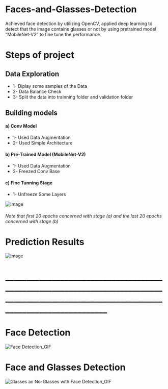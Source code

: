 # Faces-and-Glasses-Detection
Achieved face detection by utilizing OpenCV, applied deep learning to detect that the image contains glasses or not by using pretrained model “MobileNet-V2” to fine tune the performance.

# Steps of project 

## Data Exploration 
- 1- Diplay some samples of the Data 
- 2- Data Balance Check
- 3- Split the data into trainning folder and validation folder

## Building models

#### a) Conv Model
- 1- Used Data Augmentation 
- 2- Used Simple Architecture

#### b) Pre-Trained Model (MobileNet-V2)
- 1- Used Data Augmentation 
- 2- Freezed Conv Base 

#### c) Fine Tunning Stage
- 1- Unfreeze Some Layers


![image](https://github.com/ZyadSamy96/Faces-and-Glasses-Detection/assets/94635686/73d25292-dbed-4667-bacf-f8027af12137)
###### Note that first 20 epochs concerned with stage (a) and the last 20 epochs concerned with stage (b)

# Prediction Results 
![image](https://github.com/ZyadSamy96/Faces-and-Glasses-Detection/assets/94635686/db4e3e99-5dde-41d8-829f-04ba8d647093)

# _______________________________________________________________________________________________________________________________________

# Face Detection 
![Face Detection_GIF](https://github.com/ZyadSamy96/Faces-and-Glasses-Detection/assets/94635686/7b0bb663-5967-4c99-9197-02f4ffe8646f)

# Face and Glasses Detection 

![Glasses an No-Glasses with Face Detection_GIF](https://github.com/ZyadSamy96/Faces-and-Glasses-Detection/assets/94635686/6ece336a-3d5b-4b81-8ec2-7b02c5e042fe)
